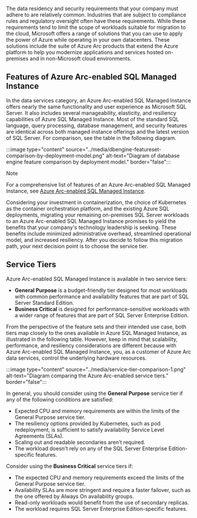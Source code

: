 The data residency and security requirements that your company must adhere to are relatively common. Industries that are subject to compliance rules and regulatory oversight often have these requirements. While these requirements tend to limit the scope of workloads suitable for migration to the cloud, Microsoft offers a range of solutions that you can use to apply the power of Azure while operating in your own datacenters. These solutions include the suite of Azure Arc products that extend the Azure platform to help you modernize applications and services hosted on-premises and in non-Microsoft cloud environments.

## Features of Azure Arc-enabled SQL Managed Instance

In the data services category, an Azure Arc-enabled SQL Managed Instance offers nearly the same functionality and user experience as Microsoft SQL Server. It also includes several manageability, elasticity, and resiliency capabilities of Azure SQL Managed Instance. Most of the standard SQL language, query processing, database management, and security features are identical across both managed instance offerings and the latest version of SQL Server. For comparison, see the table in the following diagram.

:::image type="content" source="../media/dbengine-featureset-comparison-by-deployment-model.png" alt-text="Diagram of database engine feature comparison by deployment model." border="false":::

> [!NOTE]
> For a comprehensive list of features of an Azure Arc-enabled SQL Managed Instance, see [Azure Arc-enabled SQL Managed Instance](/azure/azure-arc/data/managed-instance-features).

Considering your investment in containerization, the choice of Kubernetes as the container orchestration platform, and the existing Azure SQL deployments, migrating your remaining on-premises SQL Server workloads to an Azure Arc-enabled SQL Managed Instance promises to yield the benefits that your company's technology leadership is seeking. These benefits include minimized administrative overhead, streamlined operational model, and increased resiliency. After you decide to follow this migration path, your next decision point is to choose the service tier.

## Service Tiers

Azure Arc-enabled SQL Managed Instance is available in two service tiers:

- **General Purpose** is a budget-friendly tier designed for most workloads with common performance and availability features that are part of SQL Server Standard Edition.
- **Business Critical** is designed for performance-sensitive workloads with a wider range of features that are part of SQL Server Enterprise Edition.

From the perspective of the feature sets and their intended use case, both tiers map closely to the ones available in Azure SQL Managed Instance, as illustrated in the following table. However, keep in mind that scalability, performance, and resiliency considerations are different because with Azure Arc-enabled SQL Managed Instance, you, as a customer of Azure Arc data services, control the underlying hardware resources.

:::image type="content" source="../media/service-tier-comparison-1.png" alt-text="Diagram comparing the Azure Arc-enabled service tiers." border="false":::

In general, you should consider using the **General Purpose** service tier if any of the following conditions are satisfied:

- Expected CPU and memory requirements are within the limits of the General Purpose service tier.
- The resiliency options provided by Kubernetes, such as pod redeployment, is sufficient to satisfy availability Service Level Agreements (SLAs).
- Scaling out and readable secondaries aren't required.
- The workload doesn't rely on any of the SQL Server Enterprise Edition-specific features.

Consider using the **Business Critical** service tiers if:

- The expected CPU and memory requirements exceed the limits of the General Purpose service tier.
- Availability SLAs are more stringent and require a faster failover, such as the one offered by Always On availability groups.
- Read-only workloads would benefit from the use of secondary replicas.
- The workload requires SQL Server Enterprise Edition-specific features.
